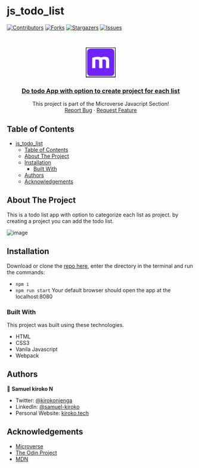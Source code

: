 # js_todo_list

[![Contributors][contributors-shield]][contributors-url]
[![Forks][forks-shield]][forks-url]
[![Stargazers][stars-shield]][stars-url]
[![Issues][issues-shield]][issues-url]

<!-- PROJECT LOGO -->
<br />
<p align="center">
  <a href="https://distracted-bell-c2ccd9.netlify.app/">
    <img src="dist/images/micro.png" alt="Logo" width="80" height="80">
  </a>
 <a href= "https://distracted-bell-c2ccd9.netlify.app/">
  <h3 align="center">Do todo App with option to create project for each list
  </h3>
  </a>

  <p align="center">
    This project is part of the Microverse Javacript Section!
    <br />
    <a href="https://github.com/Samkiroko/js_todo_list">Report Bug</a>
    ·
    <a href="https://github.com/Samkiroko/js_todo_list">Request Feature</a>
  </p>
</p>

<!-- TABLE OF CONTENTS -->

## Table of Contents

- [js_todo_list](#js_todo_list)
  - [Table of Contents](#table-of-contents)
  - [About The Project](#about-the-project)
  - [Installation](#installation)
    - [Built With](#built-with)
  - [Authors](#authors)
  - [Acknowledgements](#acknowledgements)

<!-- ABOUT THE PROJECT -->

## About The Project

This is a todo list app with option to categorize each list as project.
by creating a project you can add the todo list.

![image](https://user-images.githubusercontent.com/43377799/88572847-83761c80-d048-11ea-9bc2-26a72361edc2.png)

<!-- ABOUT THE PROJECT -->

## Installation

Download or clone the [repo here](https://github.com/Samkiroko/js_todo_list.git), enter the directory in the terminal and run the commands:

- `npm i`
- `npm run start`
  Your default browser should open the app at the localhost:8080

### Built With

This project was built using these technologies.

- HTML
- CSS3
- Vanila Javascript
- Webpack

<!-- CONTACT -->

## Authors

👤 **Samuel kiroko N**

- Twitter: [@kirokonjenga](https://twitter.com/kirokonjenga)
- LinkedIn: [@samuel-kiroko](https://www.linkedin.com/in/samuel-kiroko/)
- Personal Website: [kiroko.tech](https://www.kiroko.tech/)

<!-- ACKNOWLEDGEMENTS -->

## Acknowledgements

- [Microverse](https://www.microverse.org/)
- [The Odin Project](https://www.theodinproject.com/)
- [MDN](https://developer.mozilla.org/en-US/docs/Web/JavaScript)

<!-- MARKDOWN LINKS & IMAGES -->
<!-- https://www.markdownguide.org/basic-syntax/#reference-style-links -->

[contributors-shield]: https://img.shields.io/github/contributors/Samkiroko/js_todo_list.svg?style=flat-square
[contributors-url]: https://github.com/Samkiroko/js_todo_list/graphs/contributors
[forks-shield]: https://img.shields.io/github/forks/Samkiroko/js_todo_list.svg?style=flat-square
[forks-url]: https://github.com/Samkiroko/js_todo_list/network/members
[stars-shield]: https://img.shields.io/github/stars/Samkiroko/js_todo_list.svg?style=flat-square
[stars-url]: https://github.com/Samkiroko/js_todo_list/stargazers
[issues-shield]: https://img.shields.io/github/issues/Samkiroko/js_todo_list.svg?style=flat-square
[issues-url]: https://github.com/Samkiroko/js_todo_list
[product-screenshot]: img/screenshot.PNG
